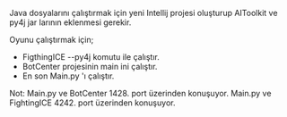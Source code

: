 Java dosyalarını çalıştırmak için yeni Intellij projesi oluşturup AIToolkit ve py4j jar larının eklenmesi gerekir.

Oyunu çalıştırmak için;
- FigthingICE --py4j komutu ile çalıştır.
- BotCenter projesinin main ini çalıştır.
- En son Main.py 'ı çalıştır.

Not:
Main.py ve BotCenter 1428. port üzerinden konuşuyor.
Main.py ve FightingICE 4242. port üzerinden konuşuyor.
